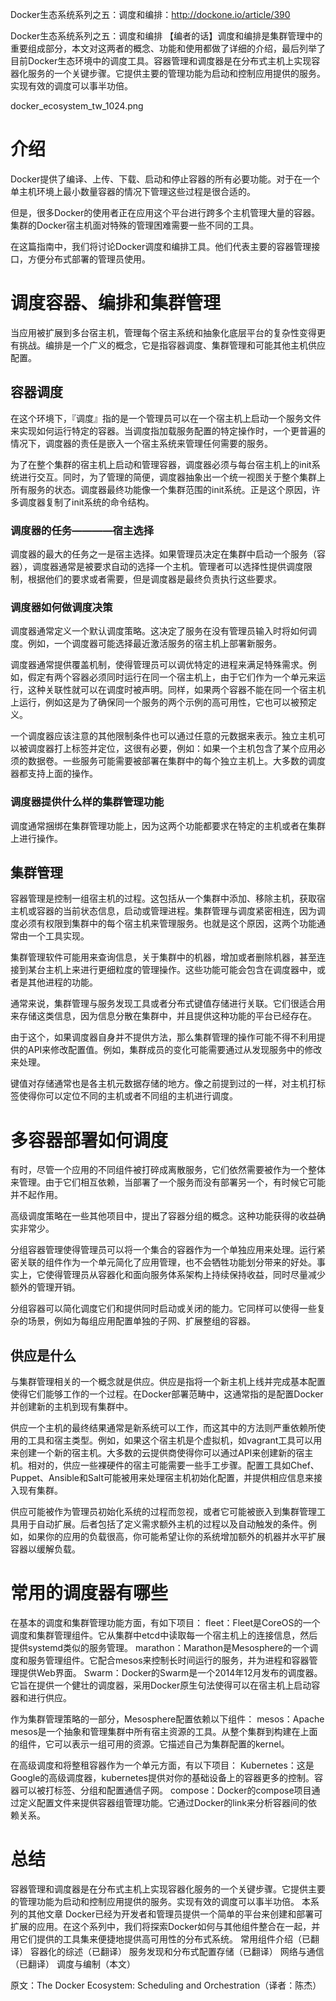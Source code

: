 

Docker生态系统系列之五：调度和编排：http://dockone.io/article/390

Docker生态系统系列之五：调度和编排
【编者的话】调度和编排是集群管理中的重要组成部分，本文对这两者的概念、功能和使用都做了详细的介绍，最后列举了目前Docker生态环境中的调度工具。容器管理和调度器是在分布式主机上实现容器化服务的一个关键步骤。它提供主要的管理功能为启动和控制应用提供的服务。实现有效的调度可以事半功倍。

docker_ecosystem_tw_1024.png

# 介绍
Docker提供了编译、上传、下载、启动和停止容器的所有必要功能。对于在一个单主机环境上最小数量容器的情况下管理这些过程是很合适的。

但是，很多Docker的使用者正在应用这个平台进行跨多个主机管理大量的容器。集群的Docker宿主机面对特殊的管理困难需要一些不同的工具。

在这篇指南中，我们将讨论Docker调度和编排工具。他们代表主要的容器管理接口，方便分布式部署的管理员使用。

# 调度容器、编排和集群管理

当应用被扩展到多台宿主机，管理每个宿主系统和抽象化底层平台的复杂性变得更有挑战。编排是一个广义的概念，它是指容器调度、集群管理和可能其他主机供应配置。

## 容器调度

在这个环境下，『调度』指的是一个管理员可以在一个宿主机上启动一个服务文件来实现如何运行特定的容器。当调度指加载服务配置的特定操作时，一个更普遍的情况下，调度器的责任是嵌入一个宿主系统来管理任何需要的服务。

为了在整个集群的宿主机上启动和管理容器，调度器必须与每台宿主机上的init系统进行交互。同时，为了管理的简便，调度器抽象出一个统一视图关于整个集群上所有服务的状态。调度器最终功能像一个集群范围的init系统。正是这个原因，许多调度器复制了init系统的命令结构。

### 调度器的任务————宿主选择

调度器的最大的任务之一是宿主选择。如果管理员决定在集群中启动一个服务（容器），调度器通常是被要求自动的选择一个主机。管理者可以选择性提供调度限制，根据他们的要求或者需要，但是调度器是最终负责执行这些要求。

### 调度器如何做调度决策
调度器通常定义一个默认调度策略。这决定了服务在没有管理员输入时将如何调度。例如，一个调度器可能选择最近激活服务的宿主机上部署新服务。

调度器通常提供覆盖机制，使得管理员可以调优特定的进程来满足特殊需求。例如，假定有两个容器必须同时运行在同一个宿主机上，由于它们作为一个单元来运行，这种关联性就可以在调度时被声明。同样，如果两个容器不能在同一个宿主机上运行，例如这是为了确保同一个服务的两个示例的高可用性，它也可以被预定义。

一个调度器应该注意的其他限制条件也可以通过任意的元数据来表示。独立主机可以被调度器打上标签并定位，这很有必要，例如：如果一个主机包含了某个应用必须的数据卷。一些服务可能需要被部署在集群中的每个独立主机上。大多数的调度器都支持上面的操作。

### 调度器提供什么样的集群管理功能

调度通常捆绑在集群管理功能上，因为这两个功能都要求在特定的主机或者在集群上进行操作。

## 集群管理

容器管理是控制一组宿主机的过程。这包括从一个集群中添加、移除主机，获取宿主机或容器的当前状态信息，启动或管理进程。集群管理与调度紧密相连，因为调度必须有权限到集群中的每个宿主机来管理服务。也就是这个原因，这两个功能通常由一个工具实现。

集群管理软件可能用来查询信息，关于集群中的机器，增加或者删除机器，甚至连接到某台主机上来进行更细粒度的管理操作。这些功能可能会包含在调度器中，或者是其他进程的功能。

通常来说，集群管理与服务发现工具或者分布式键值存储进行关联。它们很适合用来存储这类信息，因为信息分散在集群中，并且提供这种功能的平台已经存在。

由于这个，如果调度器自身并不提供方法，那么集群管理的操作可能不得不利用提供的API来修改配置值。例如，集群成员的变化可能需要通过从发现服务中的修改来处理。

键值对存储通常也是各主机元数据存储的地方。像之前提到过的一样，对主机打标签使得你可以定位不同的主机或者不同组的主机进行调度。


# 多容器部署如何调度

有时，尽管一个应用的不同组件被打碎成离散服务，它们依然需要被作为一个整体来管理。由于它们相互依赖，当部署了一个服务而没有部署另一个，有时候它可能并不起作用。

高级调度策略在一些其他项目中，提出了容器分组的概念。这种功能获得的收益确实非常少。

分组容器管理使得管理员可以将一个集合的容器作为一个单独应用来处理。运行紧密关联的组件作为一个单元简化了应用管理，也不会牺牲功能划分带来的好处。事实上，它使得管理员从容器化和面向服务体系架构上持续保持收益，同时尽量减少额外的管理开销。

分组容器可以简化调度它们和提供同时启动或关闭的能力。它同样可以使得一些复杂的场景，例如为每组应用配置单独的子网、扩展整组的容器。

## 供应是什么

与集群管理相关的一个概念就是供应。供应是指将一个新主机上线并完成基本配置使得它们能够工作的一个过程。在Docker部署范畴中，这通常指的是配置Docker并创建新的主机到现有集群中。

供应一个主机的最终结果通常是新系统可以工作，而这其中的方法则严重依赖所使用的工具和宿主类型。例如，如果这个宿主机是个虚拟机，如vagrant工具可以用来创建一个新的宿主机。大多数的云提供商使得你可以通过API来创建新的宿主机。相对的，供应一些裸硬件的宿主可能需要一些手工步骤。配置工具如Chef、Puppet、Ansible和Salt可能被用来处理宿主机初始化配置，并提供相应信息来接入现有集群。

供应可能被作为管理员初始化系统的过程而忽视，或者它可能被嵌入到集群管理工具用于自动扩展。后者包括了定义需求额外主机的过程以及自动触发的条件。例如，如果你的应用的负载很高，你可能希望让你的系统增加额外的机器并水平扩展容器以缓解负载。

# 常用的调度器有哪些

在基本的调度和集群管理功能方面，有如下项目：
fleet：Fleet是CoreOS的一个调度和集群管理组件。它从集群中etcd中读取每一个宿主机上的连接信息，然后提供systemd类似的服务管理。
marathon：Marathon是Mesosphere的一个调度和服务管理组件。它配合mesos来控制长时间运行的服务，并为进程和容器管理提供Web界面。
Swarm：Docker的Swarm是一个2014年12月发布的调度器。它旨在提供一个健壮的调度器，采用Docker原生句法使得可以在宿主机上启动容器和进行供应。

作为集群管理策略的一部分，Mesosphere配置依赖以下组件：
mesos：Apache mesos是一个抽象和管理集群中所有宿主资源的工具。从整个集群到构建在上面的组件，它可以表示一组可用的资源。它描述自己为集群配置的kernel。

在高级调度和将整租容器作为一个单元方面，有以下项目：
Kubernetes：这是Google的高级调度器，kubernetes提供对你的基础设备上的容器更多的控制。容器可以被打标签、分组和配置通信子网。
compose：Docker的compose项目通过定义配置文件来提供容器组管理功能。它通过Docker的link来分析容器间的依赖关系。

# 总结
容器管理和调度器是在分布式主机上实现容器化服务的一个关键步骤。它提供主要的管理功能为启动和控制应用提供的服务。实现有效的调度可以事半功倍。
本系列的其他文章
Docker已经为开发者和管理员提供一个简单的平台来创建和部署可扩展的应用。在这个系列中，我们将探索Docker如何与其他组件整合在一起，并用它们提供的工具集来便捷地提供高可用性的分布式系统。
常用组件介绍（已翻译）
容器化的综述（已翻译）
服务发现和分布式配置存储（已翻译）
网络与通信（已翻译）
调度与编制（本文）

原文：The Docker Ecosystem: Scheduling and Orchestration（译者：陈杰）
